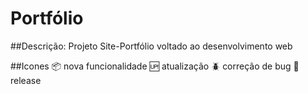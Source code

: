 # Portfólio

##Descrição: Projeto Site-Portfólio voltado ao desenvolvimento web 





##Icones
:package: nova funcionalidade
:up: atualização
:beetle: correção de bug
:checkered_flag: release 

